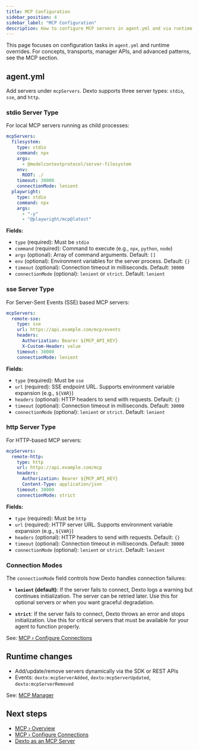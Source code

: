 ```yaml
---
title: MCP Configuration
sidebar_position: 4
sidebar_label: "MCP Configuration"
description: How to configure MCP servers in agent.yml and via runtime updates, with links to the full MCP docs for deeper guidance.
---
```


This page focuses on configuration tasks in `agent.yml` and runtime overrides. For concepts, transports, manager APIs, and advanced patterns, see the MCP section.

## agent.yml

Add servers under `mcpServers`. Dexto supports three server types: `stdio`, `sse`, and `http`.

### stdio Server Type

For local MCP servers running as child processes:

```yaml
mcpServers:
  filesystem:
    type: stdio
    command: npx
    args:
      - @modelcontextprotocol/server-filesystem
    env:
      ROOT: ./
    timeout: 30000
    connectionMode: lenient
  playwright:
    type: stdio
    command: npx
    args:
      - "-y"
      - "@playwright/mcp@latest"
```

**Fields:**
- `type` (required): Must be `stdio`
- `command` (required): Command to execute (e.g., `npx`, `python`, `node`)
- `args` (optional): Array of command arguments. Default: `[]`
- `env` (optional): Environment variables for the server process. Default: `{}`
- `timeout` (optional): Connection timeout in milliseconds. Default: `30000`
- `connectionMode` (optional): `lenient` or `strict`. Default: `lenient`

### sse Server Type

For Server-Sent Events (SSE) based MCP servers:

```yaml
mcpServers:
  remote-sse:
    type: sse
    url: https://api.example.com/mcp/events
    headers:
      Authorization: Bearer ${MCP_API_KEY}
      X-Custom-Header: value
    timeout: 30000
    connectionMode: lenient
```

**Fields:**
- `type` (required): Must be `sse`
- `url` (required): SSE endpoint URL. Supports environment variable expansion (e.g., `${VAR}`)
- `headers` (optional): HTTP headers to send with requests. Default: `{}`
- `timeout` (optional): Connection timeout in milliseconds. Default: `30000`
- `connectionMode` (optional): `lenient` or `strict`. Default: `lenient`

### http Server Type

For HTTP-based MCP servers:

```yaml
mcpServers:
  remote-http:
    type: http
    url: https://api.example.com/mcp
    headers:
      Authorization: Bearer ${MCP_API_KEY}
      Content-Type: application/json
    timeout: 30000
    connectionMode: strict
```

**Fields:**
- `type` (required): Must be `http`
- `url` (required): HTTP server URL. Supports environment variable expansion (e.g., `${VAR}`)
- `headers` (optional): HTTP headers to send with requests. Default: `{}`
- `timeout` (optional): Connection timeout in milliseconds. Default: `30000`
- `connectionMode` (optional): `lenient` or `strict`. Default: `lenient`

### Connection Modes

The `connectionMode` field controls how Dexto handles connection failures:

- **`lenient` (default)**: If the server fails to connect, Dexto logs a warning but continues initialization. The server can be retried later. Use this for optional servers or when you want graceful degradation.

- **`strict`**: If the server fails to connect, Dexto throws an error and stops initialization. Use this for critical servers that must be available for your agent to function properly.

See: [MCP › Configure Connections](../../mcp/connecting-servers.md)

## Runtime changes

- Add/update/remove servers dynamically via the SDK or REST APIs
- Events: `dexto:mcpServerAdded`, `dexto:mcpServerUpdated`, `dexto:mcpServerRemoved`

See: [MCP Manager](../mcp-manager.md)

## Next steps

- [MCP › Overview](../../mcp/overview.md)
- [MCP › Configure Connections](../../mcp/connecting-servers.md)
- [Dexto as an MCP Server](../dexto-as-mcp-server.md)

